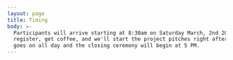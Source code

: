 ```yaml
---
layout: page
title: Timing
body: >-
  Participants will arrive starting at 8:30am on Saturday March, 2nd 2019. You'll
  register, get coffee, and we'll start the project pitches right after. Hacking
  goes on all day and the closing ceremony will begin at 5 PM.
---
```



